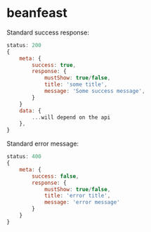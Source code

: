 # beanfeast

Standard success response:

```js
status: 200
{
	meta: {
		success: true,
		response: {
			mustShow: true/false,
			title: 'some title',
			message: 'Some success message',
		}
	}
	data: {
		...will depend on the api
	},
}
```

Standard error message:

```js
status: 400
{
	meta: {
		success: false,
		response: {
			mustShow: true/false,
			title: 'error title',
			message: 'error message'
		}
	}
}
```
